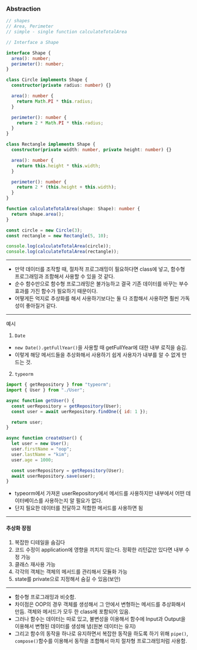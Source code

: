 ### Abstraction

```ts
// shapes
// Area, Perimeter
// simple - single function calculateTotalArea

// Interface a Shape

interface Shape {
  area(): number;
  perimeter(): number;
}

class Circle implements Shape {
  constructor(private radius: number) {}

  area(): number {
    return Math.PI * this.radius;
  }

  perimeter(): number {
    return 2 * Math.PI * this.radius;
  }
}

class Rectangle implements Shape {
  constructor(private width: number, private height: number) {}

  area(): number {
    return this.height * this.width;
  }

  perimeter(): number {
    return 2 * (this.height + this.width);
  }
}

function calculateTotalArea(shape: Shape): number {
  return shape.area();
}

const circle = new Circle(3);
const rectangle = new Rectangle(5, 10);

console.log(calculateTotalArea(circle));
console.log(calculateTotalArea(rectangle));
```

---

- 만약 데이터를 조작할 때, 절차적 프로그래밍이 필요하다면 class에 넣고, 함수형 프로그래밍과 조함해서 사용할 수 있을 것 같다.
- 순수 함수만으로 함수형 프로그래밍은 불가능하고 결국 기존 데이터를 바꾸는 부수효과를 가진 함수가 필요하기 때문이다.
- 어떻게든 억지로 추상화를 해서 사용하기보다는 둘 다 조합해서 사용하면 훨씬 가독성이 좋아질거 같다.

---

예시

1. `Date`

- `new Date().getFullYear()`을 사용할 때 getFullYear에 대한 내부 로직을 숨김.
- 이렇게 해당 메서드들을 추상화해서 사용하기 쉽게 사용자가 내부를 알 수 없게 만드는 것.

2. `typeorm`

```js
import { getRepository } from "typeorm";
import { User } from "./User";

async function getUser() {
  const uerRepository = getRepository(User);
  const user = await uerRepository.findOne({ id: 1 });

  return user;
}

async function createUser() {
  let user = new User();
  user.firstName = "oop";
  user.lastName = "kim";
  user.age = 1000;

  const userRepository = getRepository(User);
  await userRepository.save(user);
}
```

- typeorm에서 가져온 userRepository에서 메서드를 사용하지만 내부에서 어떤 데이터베이스를 사용하는지 알 필요가 없다.
- 단지 필요한 데이터를 전달하고 적합한 메서드를 사용하면 됨

---

#### 추상화 장점

1. 복잡한 디테일을 숨김다
2. 코드 수정이 application에 영향을 끼치지 않는다. 정확한 리턴값만 있다면 내부 수정 가능
3. 클래스 재사용 가능
4. 각각의 객체는 객체의 메서드를 관리해서 모듈화 가능
5. state를 private으로 지정해서 숨길 수 있음(보안)

---

- 함수형 프로그래밍과 비슷함.
- 차이점은 OOP의 경우 객체를 생성해서 그 안에서 변형하는 메서드를 추상화해서 만듬. 객체와 메서드가 모두 한 class에 포함되어 있음.
- 그러나 함수는 데이터는 따로 있고, 불변성을 이용해서 함수에 Input과 Output을 이용해서 변형된 데이터를 생성해 냄(원본 데이터는 유지)
- 그리고 함수의 동작을 하나로 유지하면서 복잡한 동작을 하도록 하기 위해 `pipe()`, `compose()`함수를 이용해서 동작을 조합해서 마치 절차형 프로그래밍처럼 사용함.
